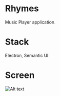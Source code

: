 # Rhymes
Music Player application.

# Stack
Electron, Semantic UI

# Screen
 
 ![Alt text]( Rhymes/public/Screenshot.png?raw=true "The basic first look.")
